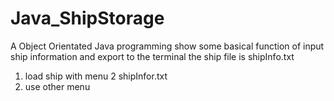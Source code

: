 # Java_ShipStorage
A Object Orientated Java programming show some basical function of input ship information and export to the terminal
the ship file is shipInfo.txt
1. load ship with menu 2 shipInfor.txt
2. use other menu
